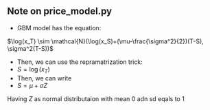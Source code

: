 
## Note on price_model.py

- GBM model has the equation:

$\log(x_T) \sim \mathcal{N}(\log(x_S)+(\mu-\frac{\sigma^2}{2})(T-S), \sigma^2(T-S))$

- Then, we can use the repramatrization trick:
- $S=\log(x_T)$
- Then, we can write
- $S=\mu + \sigma Z$

Having $Z$ as normal distributaion with mean 0 adn sd eqals to 1





